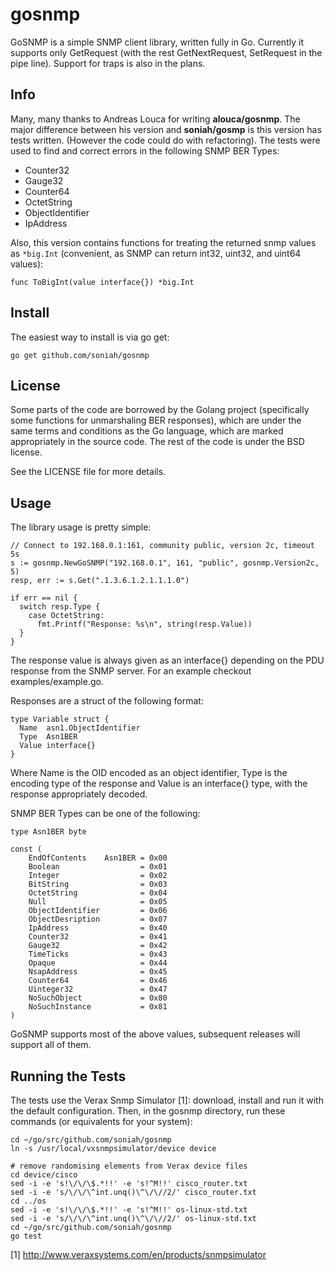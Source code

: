 gosnmp
======

GoSNMP is a simple SNMP client library, written fully in Go. Currently it supports only GetRequest (with the rest GetNextRequest, SetRequest in the pipe line). Support for traps is also in the plans.

Info
----

Many, many thanks to Andreas Louca for writing **alouca/gosnmp**. The major
difference between his version and **soniah/gosmp** is this version has
tests written. (However the code could do with refactoring). The tests were
used to find and correct errors in the following SNMP BER Types:

* Counter32
* Gauge32
* Counter64
* OctetString
* ObjectIdentifier
* IpAddress

Also, this version contains functions for treating the returned snmp values as
`*big.Int` (convenient, as SNMP can return int32, uint32, and uint64 values):

    func ToBigInt(value interface{}) *big.Int

Install
-------

The easiest way to install is via go get:

    go get github.com/soniah/gosnmp

License
-------

Some parts of the code are borrowed by the Golang project (specifically some functions for unmarshaling BER responses), which are under the same terms and conditions as the Go language, which are marked appropriately in the source code. The rest of the code is under the BSD license.

See the LICENSE file for more details.

Usage
-----
The library usage is pretty simple:

    // Connect to 192.168.0.1:161, community public, version 2c, timeout 5s
    s := gosnmp.NewGoSNMP("192.168.0.1", 161, "public", gosnmp.Version2c, 5)
    resp, err := s.Get(".1.3.6.1.2.1.1.1.0")

    if err == nil {
      switch resp.Type {
        case OctetString:
          fmt.Printf("Response: %s\n", string(resp.Value))
      }
    }

The response value is always given as an interface{} depending on the PDU response from the SNMP server. For an example checkout examples/example.go.

Responses are a struct of the following format:

    type Variable struct {
      Name  asn1.ObjectIdentifier
      Type  Asn1BER
      Value interface{}
    }

Where Name is the OID encoded as an object identifier, Type is the encoding type of the response and Value is an interface{} type, with the response appropriately decoded.

SNMP BER Types can be one of the following:

    type Asn1BER byte

    const (
        EndOfContents    Asn1BER = 0x00
        Boolean                  = 0x01
        Integer                  = 0x02
        BitString                = 0x03
        OctetString              = 0x04
        Null                     = 0x05
        ObjectIdentifier         = 0x06
        ObjectDesription         = 0x07
        IpAddress                = 0x40
        Counter32                = 0x41
        Gauge32                  = 0x42
        TimeTicks                = 0x43
        Opaque                   = 0x44
        NsapAddress              = 0x45
        Counter64                = 0x46
        Uinteger32               = 0x47
        NoSuchObject             = 0x80
        NoSuchInstance           = 0x81
    )

GoSNMP supports most of the above values, subsequent releases will support all of them.

Running the Tests
-----------------

The tests use the Verax Snmp Simulator [1]: download, install and run it
with the default configuration. Then, in the gosnmp directory, run these
commands (or equivalents for your system):

    cd ~/go/src/github.com/soniah/gosnmp
    ln -s /usr/local/vxsnmpsimulator/device device

    # remove randomising elements from Verax device files
    cd device/cisco
    sed -i -e 's!\/\/\$.*!!' -e 's!^M!!' cisco_router.txt
    sed -i -e 's/\/\/\^int.unq()\^\/\//2/' cisco_router.txt
    cd ../os
    sed -i -e 's!\/\/\$.*!!' -e 's!^M!!' os-linux-std.txt
    sed -i -e 's/\/\/\^int.unq()\^\/\//2/' os-linux-std.txt
    cd ~/go/src/github.com/soniah/gosnmp
    go test

[1] http://www.veraxsystems.com/en/products/snmpsimulator
